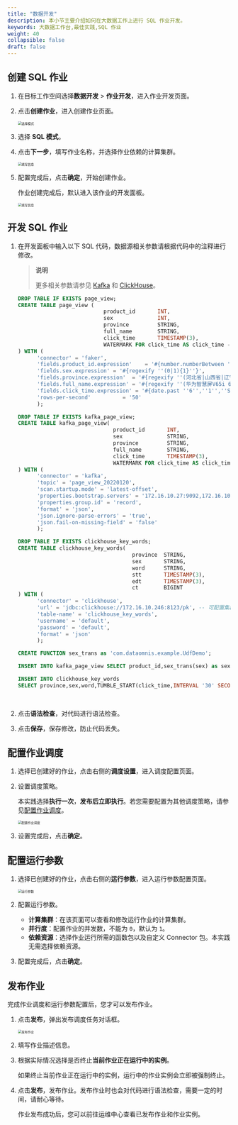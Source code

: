 ```yaml
---
title: "数据开发"
description: 本小节主要介绍如何在大数据工作上进行 SQL 作业开发。 
keywords: 大数据工作台,最佳实践,SQL 作业
weight: 40
collapsible: false
draft: false
---
```


## 创建 SQL 作业

1. 在目标工作空间选择**数据开发** > **作业开发**，进入作业开发页面。
2. 点击**创建作业**，进入创建作业页面。
   
   <img src="/bigdata/dataomnis/_images/choose_model_sql.png" alt="选择模式" style="zoom:50%;" />

3. 选择 **SQL 模式**。
4. 点击**下一步**，填写作业名称，并选择作业依赖的计算集群。
   
   <img src="/bigdata/dataomnis/_images/bp_job_basic_sql.png" alt="填写信息" style="zoom:50%;" />

5. 配置完成后，点击**确定**，开始创建作业。
   
   作业创建完成后，默认进入该作业的开发面板。

   <img src="/bigdata/dataomnis/_images/bp_complete_job_sql.png" alt="填写信息" style="zoom:50%;" />

## 开发 SQL 作业

1. 在开发面板中输入以下 SQL 代码，数据源相关参数请根据代码中的注释进行修改。

   > **说明**
   > 
   > 更多相关参数请参见 [Kafka](/bigdata/dataomnis/developer_sql/connector/kafka) 和 [ClickHouse](/bigdata/dataomnis/developer_sql/connector/clickhouse)。

   ```sql
   DROP TABLE IF EXISTS page_view;
   CREATE TABLE page_view (
                              product_id       INT,
                              sex              INT,
                              province         STRING,
                              full_name        STRING,
                              click_time       TIMESTAMP(3),
                              WATERMARK FOR click_time AS click_time - INTERVAL '4' SECOND
   ) WITH (
         'connector' = 'faker',                                                              -- 必选参数,固定值为faker
         'fields.product_id.expression'    = '#{number.numberBetween ''1'',''100''}',
         'fields.sex.expression' = '#{regexify ''(0|1){1}''}',                               -- 针对sex字段随机生成0、1两种值，用于后续通过性别统计
         'fields.province.expression'  = '#{regexify ''(河北省|山西省|辽宁省|吉林省|黑龙江省|江苏省|浙江省|安徽省|福建省|江西省|山东省|河南省|湖北省|湖南省|广东省|海南省|四川省|贵州省|云南省|陕西省|甘肃省|青海省|台湾省){1}''}',-- 针对province字段随机生成省份，用于后续通过省份统计
         'fields.full_name.expression' = '#{regexify ''(华为智慧屏V65i 65英寸 HEGE-560B 4K全面屏智能电视机 多方视频通话 AI升降摄像头 4GB+32GB 星际黑|Redmi 10X 4G Helio G85游戏芯 4800万超清四摄 5020mAh大电量 小孔全面屏 128GB大存储 4GB+128GB 冰雾白 游戏智能手机 小米 红米|小米10 至尊纪念版 双模5G 骁龙865 120HZ高刷新率 120倍长焦镜头 120W快充 8GB+128GB 透明版 游戏手机|小米10 至尊纪念版 双模5G 骁龙865 120HZ高刷新率 120倍长焦镜头 120W快充 12GB+256GB 陶瓷黑 游戏手机|Redmi 10X 4G Helio G85游戏芯 4800万超清四摄 5020mAh大电量 小孔全面屏 128GB大存储 4GB+128GB 冰雾白 游戏智能手机 小米 红米|华为 HUAWEI P40 麒麟990 5G SoC芯片 5000万超感知徕卡三摄 30倍数字变焦 8GB+128GB亮黑色全网通5G手机|Apple iPhone 12 (A2404) 64GB 黑色 支持移动联通电信5G 双卡双待手机|华为 HUAWEI P40 麒麟990 5G SoC芯片 5000万超感知徕卡三摄 30倍数字变焦 6GB+128GB冰霜银全网通5G手机){1}''}',                                               -- 针对full_name字段随机生成产品名，用于后续通过产品名热词拆分
         'fields.click_time.expression' = '#{date.past ''6'',''1'',''SECONDS''}',            -- 针对click_time 字段随机生成比当前时间有1-6秒的延迟的时间数据
         'rows-per-second'          = '50'
         );

   DROP TABLE IF EXISTS kafka_page_view;
   CREATE TABLE kafka_page_view(
                                 product_id       INT,
                                 sex              STRING,
                                 province         STRING,
                                 full_name        STRING,
                                 click_time       TIMESTAMP(3),
                                 WATERMARK FOR click_time AS click_time - INTERVAL '2' SECOND
   ) WITH (
         'connector' = 'kafka',                                                                                -- 必选参数, 可选 'kafka','kafka-0.11'. 注意选择对应的内置  Connector
         'topic' = 'page_view_20220120',                                                                       -- 必选参数, 指定kafka topic
         'scan.startup.mode' = 'latest-offset',                                                                -- 非必须参数,默认为group-offset消费组的offset。指定latest-offset为读取topic下最新的数据
         'properties.bootstrap.servers' = '172.16.10.27:9092,172.16.10.28:9092,172.16.10.30:9092',             -- 必选参数, 指定kafka brokers
         'properties.group.id' = 'record',                                                                     -- 必选参数, 指定 Group ID
         'format' = 'json',                                                                                    -- 必选参数, 选择value消息的序列化格式
         'json.ignore-parse-errors' = 'true',                                                                  -- 非必选参数, 忽略 JSON 结构解析异常
         'json.fail-on-missing-field' = 'false'                                                                -- 非必选参数, 如果设置为 true, 则遇到缺失字段会报错 设置为 false 则缺失字段设置为 null
         );

   DROP TABLE IF EXISTS clickhouse_key_words;
   CREATE TABLE clickhouse_key_words(
                                       province  STRING,
                                       sex       STRING,
                                       word      STRING,
                                       stt       TIMESTAMP(3),
                                       edt       TIMESTAMP(3),
                                       ct        BIGINT
   ) WITH (
         'connector' = 'clickhouse',
         'url' = 'jdbc:clickhouse://172.16.10.246:8123/pk', -- 可配置集群地址，写入时随机选择连接写入，不会一直使用一个连接写入
         'table-name' = 'clickhouse_key_words',
         'username' = 'default',
         'password' = 'default',
         'format' = 'json'
         );

   CREATE FUNCTION sex_trans as 'com.dataomnis.example.UdfDemo';

   INSERT INTO kafka_page_view SELECT product_id,sex_trans(sex) as sex,province,full_name,click_time FROM page_view;

   INSERT INTO clickhouse_key_words
   SELECT province,sex,word,TUMBLE_START(click_time,INTERVAL '30' SECOND) AS stt,TUMBLE_END(click_time,INTERVAL '30' SECOND) AS edt,COUNT(*) ct FROM(
                                                                                                                                                      SELECT CAST(T.word AS STRING) AS word,v.* FROM kafka_page_view AS v,LATERAL TABLE(wordsplit(full_name)) AS T(word)
                                                                                                                                                   ) GROUP BY TUMBLE(click_time,INTERVAL '30' SECOND),province,sex,word;
   ```

1. 点击**语法检查**，对代码进行语法检查。
2. 点击**保存**，保存修改，防止代码丢失。

## 配置作业调度

1. 选择已创建好的作业，点击右侧的**调度设置**，进入调度配置页面。    
2. 设置调度策略。   
   
   本实践选择**执行一次**，**发布后立即执行**。若您需要配置为其他调度策略，请参见[配置作业调度](/bigdata/dataomnis/manual/schedule/time/)。

   <img src="/bigdata/dataomnis/_images/bp_schedule_sql.png" alt="配置作业调度" style="zoom:50%;" />

3. 设置完成后，点击**确定**。

## 配置运行参数

1. 选择已创建好的作业，点击右侧的**运行参数**，进入运行参数配置页面。 

   <img src="/bigdata/dataomnis/_images/bp_job_enviroment_sql_01.png" alt="运行参数" style="zoom:50%;" />

2. 配置运行参数。
   
   - **计算集群**：在该页面可以查看和修改运行作业的计算集群。
   - **并行度**：配置作业的并发数，不能为 `0`，默认为 `1`。
   - **依赖资源**：选择作业运行所需的函数包以及自定义 Connector 包。本实践无需选择依赖资源。

3. 配置完成后，点击**确定**。

## 发布作业

完成作业调度和运行参数配置后，您才可以发布作业。

1. 点击**发布**，弹出发布调度任务对话框。

   <img src="/bigdata/dataomnis/_images/publish_job.png" alt="发布作业" style="zoom:50%;" />

2. 填写作业描述信息。
3. 根据实际情况选择是否终止**当前作业正在运行中的实例**。
   
   如果终止当前作业正在运行中的实例，运行中的作业实例会立即被强制终止。

4. 点击**发布**，发布作业。发布作业时也会对代码进行语法检查，需要一定的时间，请耐心等待。

   作业发布成功后，您可以前往运维中心查看已发布作业和作业实例。

